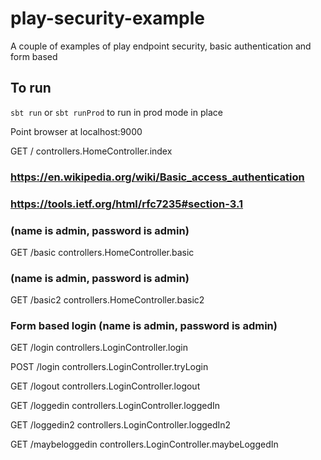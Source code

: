 # play-security-example

A couple of examples of play endpoint security, basic authentication and form based

## To run

`sbt run` or `sbt runProd` to run in prod mode in place

Point browser at localhost:9000

GET         /                     controllers.HomeController.index

### https://en.wikipedia.org/wiki/Basic_access_authentication
### https://tools.ietf.org/html/rfc7235#section-3.1

### (name is admin, password is admin)
GET         /basic                controllers.HomeController.basic
### (name is admin, password is admin)
GET         /basic2               controllers.HomeController.basic2

### Form based login (name is admin, password is admin)

GET         /login                controllers.LoginController.login

POST        /login                controllers.LoginController.tryLogin

GET         /logout               controllers.LoginController.logout


GET         /loggedin             controllers.LoginController.loggedIn

GET         /loggedin2            controllers.LoginController.loggedIn2

GET         /maybeloggedin        controllers.LoginController.maybeLoggedIn
